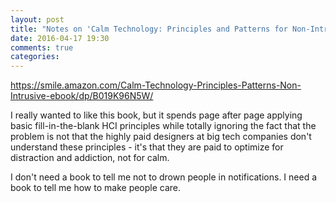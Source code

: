 ```yaml
---
layout: post
title: "Notes on 'Calm Technology: Principles and Patterns for Non-Intrusive Design'"
date: 2016-04-17 19:30
comments: true
categories:
---
```


https://smile.amazon.com/Calm-Technology-Principles-Patterns-Non-Intrusive-ebook/dp/B019K96N5W/

I really wanted to like this book, but it spends page after page applying basic fill-in-the-blank HCI principles while totally ignoring the fact that the problem is not that the highly paid designers at big tech companies don't understand these principles - it's that they are paid to optimize for distraction and addiction, not for calm.

I don't need a book to tell me not to drown people in notifications. I need a book to tell me how to make people care.
